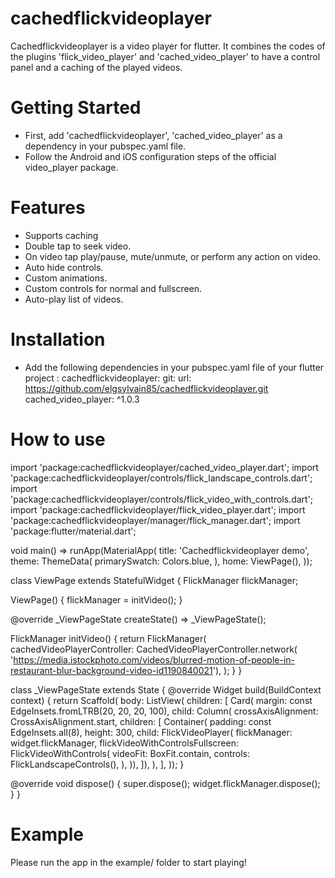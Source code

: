 # cachedflickvideoplayer
Cachedflickvideoplayer is a video player for flutter. It combines the codes of the plugins 'flick_video_player' and 'cached_video_player' to have a control panel and a caching of the played videos.

# Getting Started
- First, add 'cachedflickvideoplayer', 'cached_video_player' as a dependency in your pubspec.yaml file.
- Follow the Android and iOS configuration steps of the official video_player package.

# Features
- Supports caching
- Double tap to seek video.
- On video tap play/pause, mute/unmute, or perform any action on video.
- Auto hide controls.
- Custom animations.
- Custom controls for normal and fullscreen.
- Auto-play list of videos.

# Installation
- Add the following dependencies in your pubspec.yaml file of your flutter project :
cachedflickvideoplayer:
    git:
      url: https://github.com/elgsylvain85/cachedflickvideoplayer.git
cached_video_player: ^1.0.3

# How to use
import 'package:cachedflickvideoplayer/cached_video_player.dart';
import 'package:cachedflickvideoplayer/controls/flick_landscape_controls.dart';
import 'package:cachedflickvideoplayer/controls/flick_video_with_controls.dart';
import 'package:cachedflickvideoplayer/flick_video_player.dart';
import 'package:cachedflickvideoplayer/manager/flick_manager.dart';
import 'package:flutter/material.dart';

void main() => runApp(MaterialApp(
      title: 'Cachedflickvideoplayer demo',
      theme: ThemeData(
        primarySwatch: Colors.blue,
      ),
      home: ViewPage(),
    ));

class ViewPage extends StatefulWidget {
  FlickManager flickManager;

  ViewPage() {
    flickManager = initVideo();
  }

  @override
  _ViewPageState createState() => _ViewPageState();

  FlickManager initVideo() {
    return FlickManager(
      cachedVideoPlayerController: CachedVideoPlayerController.network(
          'https://media.istockphoto.com/videos/blurred-motion-of-people-in-restaurant-blur-background-video-id1190840021'),
    );
  }
}

class _ViewPageState extends State<ViewPage> {
  @override
  Widget build(BuildContext context) {
    return Scaffold(
        body: ListView(
      children: <Widget>[
        Card(
          margin: const EdgeInsets.fromLTRB(20, 20, 20, 100),
          child: Column(
              crossAxisAlignment: CrossAxisAlignment.start,
              children: <Widget>[
                Container(
                    padding: const EdgeInsets.all(8),
                    height: 300,
                    child: FlickVideoPlayer(
                      flickManager: widget.flickManager,
                      flickVideoWithControlsFullscreen: FlickVideoWithControls(
                        videoFit: BoxFit.contain,
                        controls: FlickLandscapeControls(),
                      ),
                    )),
              ]),
        ),
      ],
    ));
  }

  @override
  void dispose() {
    super.dispose();
    widget.flickManager.dispose();
  }
}

# Example
Please run the app in the example/ folder to start playing!
